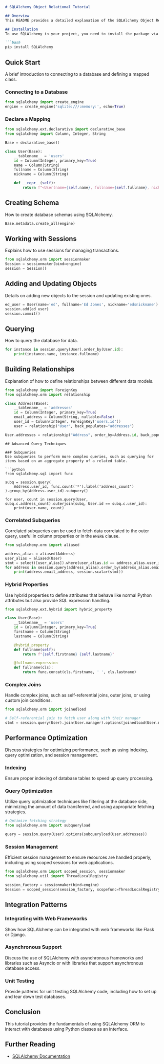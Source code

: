 ```markdown
# SQLAlchemy Object Relational Tutorial

## Overview
This README provides a detailed explanation of the SQLAlchemy Object Relational Mapper (ORM). The ORM allows developers to associate user-defined Python classes with database tables, and includes mechanisms for synchronizing session changes to the database.

## Installation
To use SQLAlchemy in your project, you need to install the package via pip:

```bash
pip install SQLAlchemy

```

## Quick Start

A brief introduction to connecting to a database and defining a mapped class.

### Connecting to a Database

```python
from sqlalchemy import create_engine
engine = create_engine('sqlite:///:memory:', echo=True)

```

### Declare a Mapping

```python
from sqlalchemy.ext.declarative import declarative_base
from sqlalchemy import Column, Integer, String

Base = declarative_base()

class User(Base):
    __tablename__ = 'users'
    id = Column(Integer, primary_key=True)
    name = Column(String)
    fullname = Column(String)
    nickname = Column(String)

    def __repr__(self):
        return f"<User(name={self.name}, fullname={self.fullname}, nickname={self.nickname})>"

```

## Creating Schema

How to create database schemas using SQLAlchemy.

```python
Base.metadata.create_all(engine)

```

## Working with Sessions

Explains how to use sessions for managing transactions.

```python
from sqlalchemy.orm import sessionmaker
Session = sessionmaker(bind=engine)
session = Session()

```

## Adding and Updating Objects

Details on adding new objects to the session and updating existing ones.

```python
ed_user = User(name='ed', fullname='Ed Jones', nickname='edsnickname')
session.add(ed_user)
session.commit()

```

## Querying

How to query the database for data.

```python
for instance in session.query(User).order_by(User.id):
    print(instance.name, instance.fullname)

```

## Building Relationships

Explanation of how to define relationships between different data models.

```python
from sqlalchemy import ForeignKey
from sqlalchemy.orm import relationship

class Address(Base):
    __tablename__ = 'addresses'
    id = Column(Integer, primary_key=True)
    email_address = Column(String, nullable=False)
    user_id = Column(Integer, ForeignKey('users.id'))
    user = relationship("User", back_populates="addresses")

User.addresses = relationship("Address", order_by=Address.id, back_populates="user")

```

```
## Advanced Query Techniques

### Subqueries
Use subqueries to perform more complex queries, such as querying for items based on an aggregate property of a related table.

```python
from sqlalchemy.sql import func

subq = session.query(
    Address.user_id, func.count('*').label('address_count')
).group_by(Address.user_id).subquery()

for user, count in session.query(User, subq.c.address_count).outerjoin(subq, User.id == subq.c.user_id):
    print(user.name, count)

```

### Correlated Subqueries

Correlated subqueries can be used to fetch data correlated to the outer query, useful in column properties or in the `WHERE` clause.

```python
from sqlalchemy.orm import aliased

address_alias = aliased(Address)
user_alias = aliased(User)
stmt = select([user_alias]).where(user_alias.id == address_alias.user_id).limit(1)
for address in session.query(address_alias).order_by(address_alias.email_address):
    print(address.email_address, session.scalar(stmt))

```

### Hybrid Properties

Use hybrid properties to define attributes that behave like normal Python attributes but also provide SQL expression handling.

```python
from sqlalchemy.ext.hybrid import hybrid_property

class User(Base):
    __tablename__ = 'users'
    id = Column(Integer, primary_key=True)
    firstname = Column(String)
    lastname = Column(String)

    @hybrid_property
    def fullname(self):
        return f"{self.firstname} {self.lastname}"

    @fullname.expression
    def fullname(cls):
        return func.concat(cls.firstname, ' ', cls.lastname)

```

### Complex Joins

Handle complex joins, such as self-referential joins, outer joins, or using custom join conditions.

```python
from sqlalchemy.orm import joinedload

# Self-referential join to fetch user along with their manager
stmt = session.query(User).join(User.manager).options(joinedload(User.manager)).filter(User.name == 'someuser')

```

## Performance Optimization

Discuss strategies for optimizing performance, such as using indexing, query optimization, and session management.

### Indexing

Ensure proper indexing of database tables to speed up query processing.

### Query Optimization

Utilize query optimization techniques like filtering at the database side, minimizing the amount of data transferred, and using appropriate fetching strategies.

```python
# Optimize fetching strategy
from sqlalchemy.orm import subqueryload

query = session.query(User).options(subqueryload(User.addresses))

```

### Session Management

Efficient session management to ensure resources are handled properly, including using scoped sessions for web applications.

```python
from sqlalchemy.orm import scoped_session, sessionmaker
from sqlalchemy.util import ThreadLocalRegistry

session_factory = sessionmaker(bind=engine)
Session = scoped_session(session_factory, scopefunc=ThreadLocalRegistry())

```

## Integration Patterns

### Integrating with Web Frameworks

Show how SQLAlchemy can be integrated with web frameworks like Flask or Django.

### Asynchronous Support

Discuss the use of SQLAlchemy with asynchronous frameworks and libraries such as Asyncio or with libraries that support asynchronous database access.

### Unit Testing

Provide patterns for unit testing SQLAlchemy code, including how to set up and tear down test databases.

## Conclusion

This tutorial provides the fundamentals of using SQLAlchemy ORM to interact with databases using Python classes as an interface.

## Further Reading

- [SQLAlchemy Documentation](https://docs.sqlalchemy.org/en/13/)